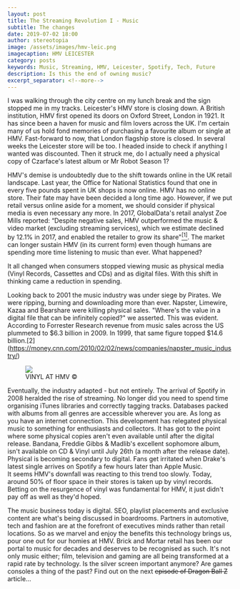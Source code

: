 ```yaml
---
layout: post
title: The Streaming Revolution I - Music
subtitle: The changes 
date: 2019-07-02 18:00
author: stereotopia
image: /assets/images/hmv-leic.png
imagecaption: HMV LEICESTER
category: posts
keywords: Music, Streaming, HMV, Leicester, Spotify, Tech, Future
description: Is this the end of owning music?
excerpt_separator: <!--more-->
---
```


I was walking through the city centre on my lunch break and the sign stopped me in my tracks. Leicester's HMV store is closing down.  A British institution, HMV first opened its doors on Oxford Street, London in 1921. It has since been a haven for music and film lovers across the UK. I'm certain many of us hold fond memories of purchasing a favourite album or single at HMV. Fast-forward to now, that London flagship store is closed. In several weeks the Leicester store will be too. I headed inside to check if anything I wanted was discounted. Then it struck me, do I actually need a physical copy of Czarface's latest album or Mr Robot Season 1? 

HMV's demise is undoubtedly due to the shift towards online in the UK retail landscape. Last year, the Office for National Statistics found that one in every five pounds spent in UK shops is now online. HMV has no online store. Their fate may have been decided a long time ago. However, if we put retail versus online aside for a moment, we should consider if physical media is even necessary any more. In 2017, GlobalData's retail analyst Zoe Mills reported: “Despite negative sales, HMV outperformed the music & video market (excluding streaming services), which we estimate declined by 12.1% in 2017, and enabled the retailer to grow its share"<a href="https://www.retailgazette.co.uk/blog/2018/10/hmv-reports-falling-profits-amid-declining-market/"><sup>[1]</sup></a>. The market can longer sustain HMV (in its current form) even though humans are spending more time listening to music than ever. What happened? 

It all changed when consumers stopped viewing music as physical media (Vinyl Records, Cassettes and CDs) and as digital files. With this shift in thinking came a reduction in spending. 

Looking back to 2001 the music industry was under siege by Pirates. We were ripping, burning and downloading more than ever. Napster, Limewire, Kazaa and Bearshare were killing physical sales. "Where's the value in a digital file that can be infinitely copied?" we asserted. This was evident. According to Forrester Research revenue from music sales across the US plummeted to $6.3 billion in 2009. In 1999, that same figure topped $14.6 billion.[2] (https://money.cnn.com/2010/02/02/news/companies/napster_music_industry/)

<figure class="figure">
<img src="/assets/images/hmv-leic-2.jpg" class="img-fluid fit-image rounded" id="blogimg2"/>
<figcaption class="figure-caption text-right"> VINYL AT HMV &copy;</figcaption>
</figure>

Eventually, the industry adapted - but not entirely. The arrival of Spotify in 2008 heralded the rise of streaming. No longer did you need to spend time organising iTunes libraries and correctly tagging tracks. Databases packed with albums from all genres are accessible wherever you are. As long as you have an internet connection. This development has relegated physical music to something for enthusiasts and collectors. It has got to the point where some physical copies aren't even available until after the digital release. Bandana, Freddie Gibbs & Madlib's excellent sophomore album, isn't available on CD & Vinyl until July 26th (a month after the release date). Physical is becoming secondary to digital.  Fans get irritated when Drake's latest single arrives on Spotify a few hours later than Apple Music.  
It seems HMV's downfall was reacting to this trend too slowly. Today, around 50% of floor space in their stores is taken up by vinyl records. Betting on the resurgence of vinyl was fundamental for HMV, it just didn't pay off as well as they'd hoped. 

The music business today is digital. SEO, playlist placements and exclusive content are what's being discussed in boardrooms. Partners in automotive, tech and fashion are at the forefront of executives minds rather than retail locations. So as we marvel and enjoy the benefits this technology brings us, pour one out for our homies at HMV. Brick and Mortar retail has been our portal to music for decades and deserves to be recognised as such. It's not only music either; film, television and gaming are all being transformed at a rapid rate by technology. Is the silver screen important anymore? Are games consoles a thing of the past? Find out on the next <del>episode of Dragon Ball Z</del> article...
